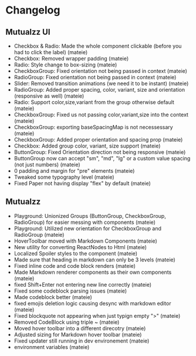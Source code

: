 # Changelog

## Mutualzz UI
- Checkbox & Radio: Made the whole component clickable (before you had to click the label) (mateie)
- Checkbox: Removed wrapper padding (mateie)
- Radio: Style change to box-sizing (mateie)
- CheckboxGroup: Fixed orientation not being passed in context (mateie)
- RadioGroup: Fixed orientation not being passed in context (mateie)
- Slider: Removed transition animations (we need it to be instant) (mateie)
- RadioGroup: Added proper spacing, color, variant, size and orientation (responsive as well) (mateie)
- Radio: Support color,size,variant from the group otherwise default (mateie)
- CheckboxGroup: Fixed us not passing color,variant,size into the context (mateie)
- CheckboxGroup: exporting baseSpacingMap is not necessessary (mateie)
- CheckboxGroup: Added proper orientation and spacing prop (mateie)
- Checkbox: Added group color, variant, size support (mateie)
- ButtonGroup: Fixed Orientation direction not being responsive (mateie)
- ButtonGroup now can accept "sm", "md", "lg" or a custom value spacing (not just numbers) (mateie)
- 0 padding and margin for "pre" elements (mateie)
- Tweaked some typography level (mateie)
- Fixed Paper not having display "flex" by default (mateie)

## Mutualzz
- Playground: Unionized Groups (ButtonGroup, CheckboxGroup, RadioGroup) for easier messing with components (mateie)
- Playground: Utilized new orientation for CheckboxGroup and RadioGroup (mateie)
- HoverToolbar moved with Markdown Components (mateie)
- New utility for converting ReactNodes to Html (mateie)
- Localized Spoiler styles to the component (mateie)
- Made sure that heading in markdown can only be 3 levels (mateie)
- Fixed inline code and code block renders (mateie)
- Made Markdown renderer components as their own components (mateie)
- fixed Shift+Enter not entering new line correctly (mateie)
- Fixed some codeblock parsing issues (mateie)
- Made codeblock better (mateie)
- fixed emojis deletion logic causing desync with markdown editor (mateie)
- Fixed blockquote not appearing when just typign empty ">" (mateie)
- Removed CodeBlock using triple ~ (mateie)
- Moved hover toolbar into a different direcotry (mateie)
- Adjusted sizing for Markdown hover toolbar (mateie)
- Fixed updater still running in dev environement (mateie)
- environment variables (mateie)


